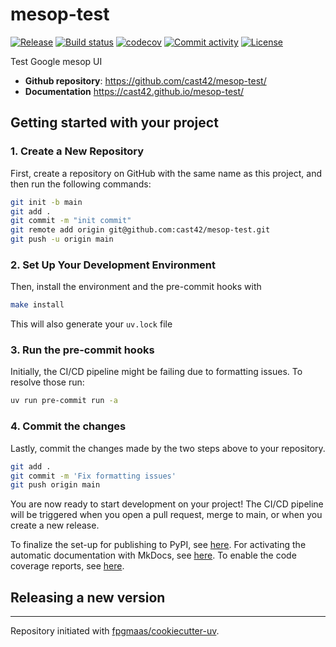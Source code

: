 # mesop-test

[![Release](https://img.shields.io/github/v/release/cast42/mesop-test)](https://img.shields.io/github/v/release/cast42/mesop-test)
[![Build status](https://img.shields.io/github/actions/workflow/status/cast42/mesop-test/main.yml?branch=main)](https://github.com/cast42/mesop-test/actions/workflows/main.yml?query=branch%3Amain)
[![codecov](https://codecov.io/gh/cast42/mesop-test/branch/main/graph/badge.svg)](https://codecov.io/gh/cast42/mesop-test)
[![Commit activity](https://img.shields.io/github/commit-activity/m/cast42/mesop-test)](https://img.shields.io/github/commit-activity/m/cast42/mesop-test)
[![License](https://img.shields.io/github/license/cast42/mesop-test)](https://img.shields.io/github/license/cast42/mesop-test)

Test Google mesop UI

- **Github repository**: <https://github.com/cast42/mesop-test/>
- **Documentation** <https://cast42.github.io/mesop-test/>

## Getting started with your project

### 1. Create a New Repository

First, create a repository on GitHub with the same name as this project, and then run the following commands:

```bash
git init -b main
git add .
git commit -m "init commit"
git remote add origin git@github.com:cast42/mesop-test.git
git push -u origin main
```

### 2. Set Up Your Development Environment

Then, install the environment and the pre-commit hooks with

```bash
make install
```

This will also generate your `uv.lock` file

### 3. Run the pre-commit hooks

Initially, the CI/CD pipeline might be failing due to formatting issues. To resolve those run:

```bash
uv run pre-commit run -a
```

### 4. Commit the changes

Lastly, commit the changes made by the two steps above to your repository.

```bash
git add .
git commit -m 'Fix formatting issues'
git push origin main
```

You are now ready to start development on your project!
The CI/CD pipeline will be triggered when you open a pull request, merge to main, or when you create a new release.

To finalize the set-up for publishing to PyPI, see [here](https://fpgmaas.github.io/cookiecutter-uv/features/publishing/#set-up-for-pypi).
For activating the automatic documentation with MkDocs, see [here](https://fpgmaas.github.io/cookiecutter-uv/features/mkdocs/#enabling-the-documentation-on-github).
To enable the code coverage reports, see [here](https://fpgmaas.github.io/cookiecutter-uv/features/codecov/).

## Releasing a new version

---

Repository initiated with [fpgmaas/cookiecutter-uv](https://github.com/fpgmaas/cookiecutter-uv).
